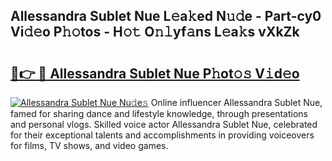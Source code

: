 ## Allessandra Sublet Nue L𝚎a𝚔ed N𝚞𝚍e - Part-cy0 Vi𝚍𝚎o P𝚑𝚘tos - H𝚘𝚝 O𝚗𝚕yf𝚊ns L𝚎a𝚔s vXkZk

# <h2><a href="http://kf2spc4.oniu.top/?m=Allessandra+Sublet+Nue">🔗👉 🔴 Allessandra Sublet Nue P𝚑ot𝚘𝚜 V𝚒d𝚎o</a></h2>

[![Allessandra Sublet Nue Nu𝚍e𝚜](https://i.imgur.com/0qMVB7G.gif)](http://kf2spc4.oniu.top/?m=Allessandra+Sublet+Nue)
Online influencer Allessandra Sublet Nue, famed for sharing dance and lifestyle knowledge, through presentations and personal vlogs. Skilled voice actor Allessandra Sublet Nue, celebrated for their exceptional talents and accomplishments in providing voiceovers for films, TV shows, and video games.  
